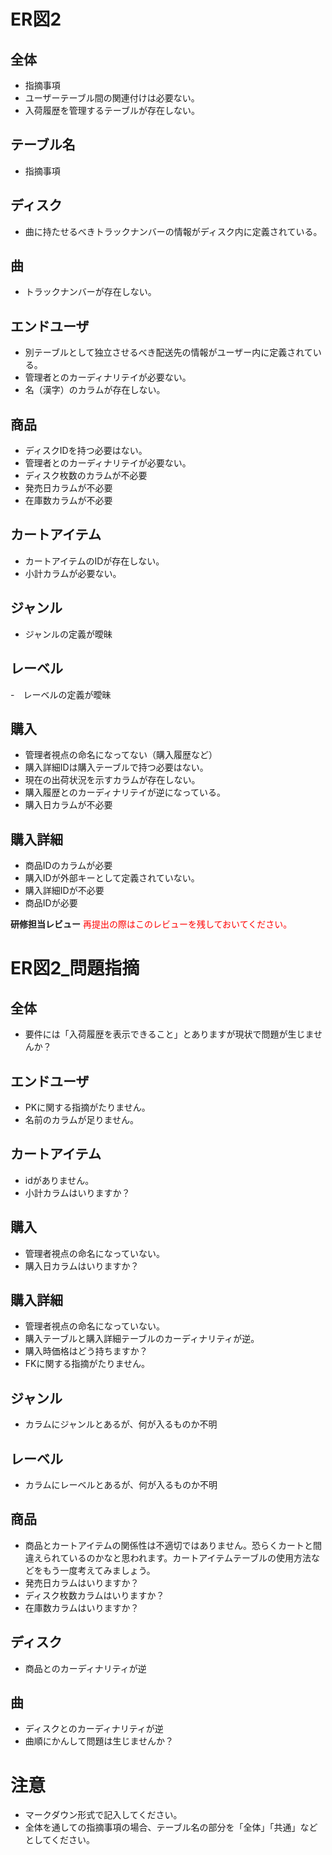 # ER図2
## 全体
- 指摘事項
- ユーザーテーブル間の関連付けは必要ない。
- 入荷履歴を管理するテーブルが存在しない。

## テーブル名
- 指摘事項

## ディスク
- 曲に持たせるべきトラックナンバーの情報がディスク内に定義されている。

## 曲
- トラックナンバーが存在しない。

## エンドユーザ
- 別テーブルとして独立させるべき配送先の情報がユーザー内に定義されている。
- 管理者とのカーディナリテイが必要ない。
- 名（漢字）のカラムが存在しない。

## 商品
- ディスクIDを持つ必要はない。
- 管理者とのカーディナリテイが必要ない。
- ディスク枚数のカラムが不必要
- 発売日カラムが不必要
- 在庫数カラムが不必要


## カートアイテム
- カートアイテムのIDが存在しない。
- 小計カラムが必要ない。

## ジャンル
- ジャンルの定義が曖昧

## レーベル
-　レーベルの定義が曖昧

## 購入
- 管理者視点の命名になってない（購入履歴など）
- 購入詳細IDは購入テーブルで持つ必要はない。
- 現在の出荷状況を示すカラムが存在しない。
- 購入履歴とのカーディナリテイが逆になっている。
- 購入日カラムが不必要

## 購入詳細
- 商品IDのカラムが必要
- 購入IDが外部キーとして定義されていない。
- 購入詳細IDが不必要
- 商品IDが必要

**研修担当レビュー**
<font color="Red"> 再提出の際はこのレビューを残しておいてください。</font>

# ER図2_問題指摘
## 全体
- 要件には「入荷履歴を表示できること」とありますが現状で問題が生じませんか？

## エンドユーザ
- PKに関する指摘がたりません。
- 名前のカラムが足りません。

## カートアイテム
- idがありません。
- 小計カラムはいりますか？

## 購入
- 管理者視点の命名になっていない。
- 購入日カラムはいりますか？

## 購入詳細
- 管理者視点の命名になっていない。
- 購入テーブルと購入詳細テーブルのカーディナリティが逆。
- 購入時価格はどう持ちますか？
- FKに関する指摘がたりません。

## ジャンル
- カラムにジャンルとあるが、何が入るものか不明

## レーベル
- カラムにレーベルとあるが、何が入るものか不明

## 商品
- 商品とカートアイテムの関係性は不適切ではありません。恐らくカートと間違えられているのかなと思われます。カートアイテムテーブルの使用方法などをもう一度考えてみましょう。
- 発売日カラムはいりますか？
- ディスク枚数カラムはいりますか？
- 在庫数カラムはいりますか？

## ディスク
- 商品とのカーディナリティが逆

## 曲
- ディスクとのカーディナリティが逆
- 曲順にかんして問題は生じませんか？

# 注意
* マークダウン形式で記入してください。
* 全体を通しての指摘事項の場合、テーブル名の部分を「全体」「共通」などとしてください。

